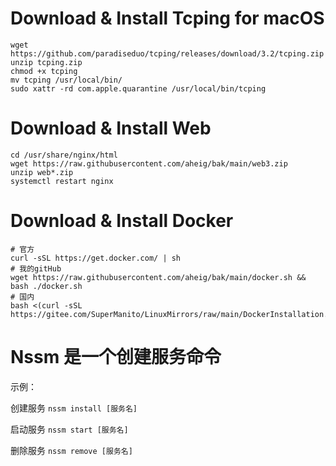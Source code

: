 # Download & Install  Tcping for macOS
```
wget https://github.com/paradiseduo/tcping/releases/download/3.2/tcping.zip
unzip tcping.zip
chmod +x tcping
mv tcping /usr/local/bin/
sudo xattr -rd com.apple.quarantine /usr/local/bin/tcping
```

# Download & Install Web
```
cd /usr/share/nginx/html
wget https://raw.githubusercontent.com/aheig/bak/main/web3.zip
unzip web*.zip
systemctl restart nginx
```

# Download & Install Docker
```
# 官方
curl -sSL https://get.docker.com/ | sh
# 我的gitHub
wget https://raw.githubusercontent.com/aheig/bak/main/docker.sh && bash ./docker.sh
# 国内
bash <(curl -sSL https://gitee.com/SuperManito/LinuxMirrors/raw/main/DockerInstallation.sh)
```
# Nssm 是一个创建服务命令

示例：

创建服务  `` nssm install [服务名]   ``

启动服务  ``nssm start [服务名]   ``

删除服务  ``nssm remove [服务名]   ``

